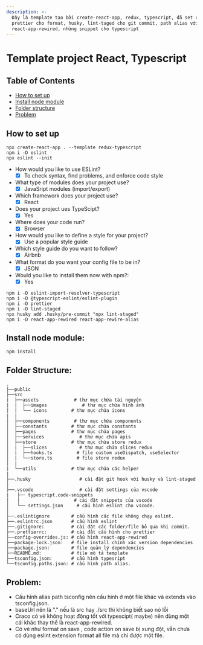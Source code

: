 ```yaml
---
description: >-
  Đây là template tạo bởi create-react-app, redux, typescript, đã set up eslint,
  prettier cho format, husky, lint-taged cho git commit, path alias với
  react-app-rewired, những snippet cho typescript
---
```


# Template project React, Typescript

## Table of Contents

* [How to set up](./#how-to-set-up)
* [Install node module](./#install-node-module)
* [Folder structure](./#folder-structure)
* [Problem](./#problem)

## How to set up

```text
npx create-react-app . --template redux-typescript
npm i -D eslint
npx eslint --init
```

* How would you like to use ESLint?
  * [x] To check syntax, find problems, and enforce code style
* What type of modules does your project use?
  * [x] JavaSript modules \(import/export\)
* Which framework does your project use?
  * [x] React
* Does your project ues TypeScipt?
  * [x] Yes
* Where does your code run?
  * [x] Browser
* How would you like to define a style for your project?
  * [x] Use a popular style guide
* Which style guide do you want to follow?
  * [x] Airbnb
* What format do you want your config file to be in?
  * [x] JSON
* Would you like to install them now with npm?:
  * [x] Yes

```text
npm i -D eslint-import-resolver-typescript
npm i -D @typescript-eslint/eslint-plugin
npm i -D prettier
npm i -D lint-staged
npx husky add .husky/pre-commit "npx lint-staged"
npm i -D react-app-rewired react-app-rewire-alias
```

## Install node module:

```text
npm install
```

## Folder Structure:

```text
.
├──public
├──src
|  ├──assets             # thư mục chứa tài nguyên
|  |  ├──images             # thư mục chứa hình ảnh
|  |  └── icons         # thư mục chứa icons
|  |
│  ├──components         # thư mục chứa components
│  ├──constants         # thư mục chứa constants
│  ├──pages             # thư mục chứa pages
│  ├──services             # thư mục chứa apis
│  ├──store             # thư mục chứa store redux
│  |  ├──slices            # thư mục chứa slices redux
│  |  ├──hooks.ts         # file custom useDispatch, useSelector
│  |  └──store.ts         # file store redux
│  |
|  └──utils             # thư mục chứa các helper
|
├──.husky                  # cài đặt git hook với husky và lint-staged
│
├──.vscode                 # cài đặt settings của vscode
|   ├── typescript.code-snippets
|   |                    # cài đặt snippets của vscode
│   └── settings.json     # cấu hình eslint cho vscode.
│
├──.eslintignore        # cấu hình các file không chạy eslint.
├──.eslintrc.json       # cấu hình eslint
├──.gitignore:          # cài đặt các folder/file bỏ qua khi commit.
├──.prettierrc:         # cài đặt cấu hình cho prettier
├──config-overrides.js: # cấu hình react-app-rewired
├──package-lock.json:   # file install chính xác version dependencies
├──package.json:        # file quản lý dependencies
├──README.md:           # file mô tả template
├──tsconfig.json:       # cấu hình typesript
└──tsconfig.paths.json: # cấu hình path alias.
```

## Problem:

* Cấu hình alias path tsconfig nên cấu hình ở một file khác và extends vào tsconfig.json.
* baseUrl nên là "." nếu là src hay ./src thì không biết sao nó lỗi
* Craco có vẻ không hoạt động tốt với typescipt\( maybe\) nên dùng một cái khác thay thế là react-app-rewired.
* Có vẻ như format on save , code action on save bị xung đột, vẫn chưa có dùng eslint extension format all file mà chỉ được một file.

